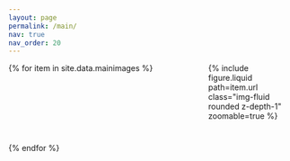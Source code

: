 ```yaml
---
layout: page
permalink: /main/
nav: true
nav_order: 20
---
```



<div class="gallery">
{% for item in site.data.mainimages %}
    <div class="image-container">
        {% include figure.liquid path=item.url class="img-fluid rounded z-depth-1" zoomable=true %}
    </div>    
{% endfor %}
</div>

<style>
    .gallery {
        display: flex;
        flex-wrap: wrap;
        justify-content: space-between;
        gap: 20px;
        margin-bottom: 20px;
    }
    .image-container {
        width: calc(33.33% - 20px); /* 항상 3개의 이미지를 보여주기 위해 너비 조정 */
        margin-bottom: 20px;
        position: relative;
        cursor: pointer;
    }
    .image {
        width: 100%;
        height: auto;
    }
    .caption {
        position: absolute;
        bottom: -60px;
        left: 0;
        width: 100%;
        color: black;
        padding: 10px;
        box-sizing: border-box;
    }
</style>

<script>
document.addEventListener("DOMContentLoaded", function(event) {
  const images = document.querySelectorAll('.image');

  images.forEach(image => {
    image.addEventListener('click', () => {
      // 이미지를 클릭했을 때 확대되도록 설정
      if (image.classList.contains('expanded')) {
        image.classList.remove('expanded');
      } else {
        image.classList.add('expanded');
      }
    });
  });
});
</script>
